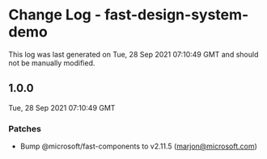 # Change Log - fast-design-system-demo

This log was last generated on Tue, 28 Sep 2021 07:10:49 GMT and should not be manually modified.

<!-- Start content -->

## 1.0.0

Tue, 28 Sep 2021 07:10:49 GMT

### Patches

- Bump @microsoft/fast-components to v2.11.5 (marjon@microsoft.com)
